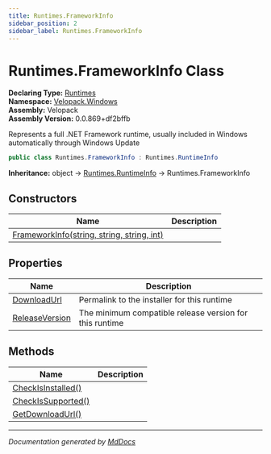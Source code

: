 ```yaml
---
title: Runtimes.FrameworkInfo
sidebar_position: 2
sidebar_label: Runtimes.FrameworkInfo
---
```

<!--  
  <auto-generated>   
    The contents of this file were generated by a tool.  
    Changes to this file may be list if the file is regenerated  
  </auto-generated>   
-->

# Runtimes.FrameworkInfo Class

**Declaring Type:** [Runtimes](../index.md)  
**Namespace:** [Velopack.Windows](../../index.md)  
**Assembly:** Velopack  
**Assembly Version:** 0.0.869+df2bffb

 Represents a full .NET Framework runtime, usually included in Windows automatically through Windows Update 

```csharp
public class Runtimes.FrameworkInfo : Runtimes.RuntimeInfo
```

**Inheritance:** object → [Runtimes.RuntimeInfo](../RuntimeInfo/index.md) → Runtimes.FrameworkInfo

## Constructors

| Name                                                                | Description |
| ------------------------------------------------------------------- | ----------- |
| [FrameworkInfo(string, string, string, int)](constructors/index.md) |             |

## Properties

| Name                                           | Description                                               |
| ---------------------------------------------- | --------------------------------------------------------- |
| [DownloadUrl](properties/DownloadUrl.md)       |  Permalink to the installer for this runtime              |
| [ReleaseVersion](properties/ReleaseVersion.md) |  The minimum compatible release version for this runtime  |

## Methods

| Name                                              | Description |
| ------------------------------------------------- | ----------- |
| [CheckIsInstalled()](methods/CheckIsInstalled.md) |             |
| [CheckIsSupported()](methods/CheckIsSupported.md) |             |
| [GetDownloadUrl()](methods/GetDownloadUrl.md)     |             |

___

*Documentation generated by [MdDocs](https://github.com/ap0llo/mddocs)*
